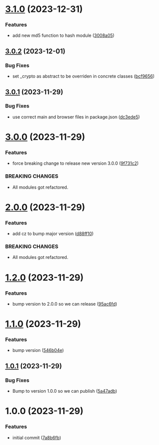 # [3.1.0](https://github.com/niwini/auth-js/compare/v3.0.2...v3.1.0) (2023-12-31)


### Features

* add new md5 function to hash module ([3008a05](https://github.com/niwini/auth-js/commit/3008a05dd835ac3ebe0c3bf95b9aab170175ae7c))

## [3.0.2](https://github.com/niwini/auth-js/compare/v3.0.1...v3.0.2) (2023-12-01)


### Bug Fixes

* set _crypto as abstract to be overriden in concrete classes ([bcf9656](https://github.com/niwini/auth-js/commit/bcf96561c294acd5c1105d055b269bc09771334a))

## [3.0.1](https://github.com/niwini/auth-js/compare/v3.0.0...v3.0.1) (2023-11-29)


### Bug Fixes

* use correct main and browser files in package.json ([dc3ede5](https://github.com/niwini/auth-js/commit/dc3ede55386461f52c64703edc7e974660d3ce07))

# [3.0.0](https://github.com/niwini/auth-js/compare/v2.0.0...v3.0.0) (2023-11-29)


### Features

* force breaking change to release new version 3.0.0 ([9f731c2](https://github.com/niwini/auth-js/commit/9f731c2bb441b0f26cd4eca3826cf00ef8f31467))


### BREAKING CHANGES

* All modules got refactored.

# [2.0.0](https://github.com/niwini/auth-js/compare/v1.2.0...v2.0.0) (2023-11-29)


### Features

* add cz to bump major version ([d88ff10](https://github.com/niwini/auth-js/commit/d88ff10760c6022412a49cbb4a418037b239e043))


### BREAKING CHANGES

* All modules got refactored.

# [1.2.0](https://github.com/niwini/auth-js/compare/v1.1.0...v1.2.0) (2023-11-29)


### Features

* bump version to 2.0.0 so we can release ([95ac6fd](https://github.com/niwini/auth-js/commit/95ac6fda3e62e6b39a1c9bc5e49db27435233fad))

# [1.1.0](https://github.com/niwini/auth-js/compare/v1.0.1...v1.1.0) (2023-11-29)


### Features

* bump version ([546b04e](https://github.com/niwini/auth-js/commit/546b04ec56e61a44bdcc258cdced350e4e36b076))

## [1.0.1](https://github.com/niwini/auth-js/compare/v1.0.0...v1.0.1) (2023-11-29)


### Bug Fixes

* Bump to version 1.0.0 so we can publish ([5a47adb](https://github.com/niwini/auth-js/commit/5a47adbfe7e6e396a8d3ce342f144939eff0454e))

# 1.0.0 (2023-11-29)


### Features

* initial commit ([7a8b6fb](https://github.com/niwini/auth-js/commit/7a8b6fbfc37f6bfdc3ef934b7b77ecd76af3a560))
